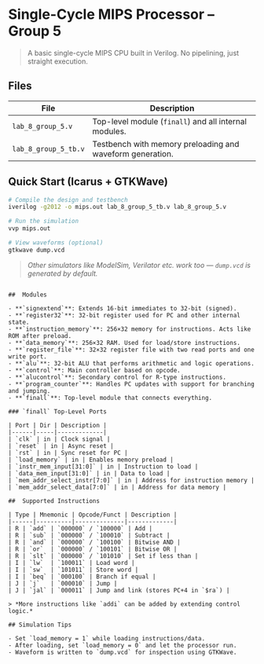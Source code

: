 # Single-Cycle MIPS Processor – Group 5

> A basic single-cycle MIPS CPU built in Verilog. No pipelining, just straight execution.

## Files

| File | Description |
|------|-------------|
| `lab_8_group_5.v` | Top-level module (`finall`) and all internal modules. |
| `lab_8_group_5_tb.v` | Testbench with memory preloading and waveform generation. |

##  Quick Start (Icarus + GTKWave)

```bash
# Compile the design and testbench
iverilog -g2012 -o mips.out lab_8_group_5_tb.v lab_8_group_5.v

# Run the simulation
vvp mips.out

# View waveforms (optional)
gtkwave dump.vcd
```

> *Other simulators like ModelSim, Verilator etc. work too — `dump.vcd` is generated by default.*

```

##  Modules

- **`signextend`**: Extends 16-bit immediates to 32-bit (signed).
- **`register32`**: 32-bit register used for PC and other internal state.
- **`instruction_memory`**: 256×32 memory for instructions. Acts like ROM after preload.
- **`data_memory`**: 256×32 RAM. Used for load/store instructions.
- **`register_file`**: 32×32 register file with two read ports and one write port.
- **`alu`**: 32-bit ALU that performs arithmetic and logic operations.
- **`control`**: Main controller based on opcode.
- **`alucontrol`**: Secondary control for R-type instructions.
- **`program_counter`**: Handles PC updates with support for branching and jumping.
- **`finall`**: Top-level module that connects everything.

### `finall` Top-Level Ports

| Port | Dir | Description |
|------|-----|-------------|
| `clk` | in | Clock signal |
| `reset` | in | Async reset |
| `rst` | in | Sync reset for PC |
| `load_memory` | in | Enables memory preload |
| `instr_mem_input[31:0]` | in | Instruction to load |
| `data_mem_input[31:0]` | in | Data to load |
| `mem_addr_select_instr[7:0]` | in | Address for instruction memory |
| `mem_addr_select_data[7:0]` | in | Address for data memory |

##  Supported Instructions

| Type | Mnemonic | Opcode/Funct | Description |
|------|----------|--------------|-------------|
| R | `add` | `000000` / `100000` | Add |
| R | `sub` | `000000` / `100010` | Subtract |
| R | `and` | `000000` / `100100` | Bitwise AND |
| R | `or`  | `000000` / `100101` | Bitwise OR |
| R | `slt` | `000000` / `101010` | Set if less than |
| I | `lw`  | `100011` | Load word |
| I | `sw`  | `101011` | Store word |
| I | `beq` | `000100` | Branch if equal |
| J | `j`   | `000010` | Jump |
| J | `jal` | `000011` | Jump and link (stores PC+4 in `$ra`) |

> *More instructions like `addi` can be added by extending control logic.*

## Simulation Tips

- Set `load_memory = 1` while loading instructions/data.
- After loading, set `load_memory = 0` and let the processor run.
- Waveform is written to `dump.vcd` for inspection using GTKWave.




